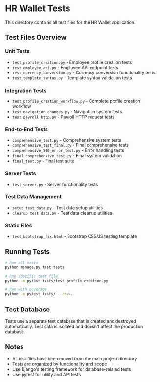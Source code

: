 # HR Wallet Tests

This directory contains all test files for the HR Wallet application.

## Test Files Overview

### Unit Tests
- `test_profile_creation.py` - Employee profile creation tests
- `test_employee_api.py` - Employee API endpoint tests
- `test_currency_conversion.py` - Currency conversion functionality tests
- `test_template_syntax.py` - Template syntax validation tests

### Integration Tests
- `test_profile_creation_workflow.py` - Complete profile creation workflow
- `test_navigation_changes.py` - Navigation system tests
- `test_payroll_http.py` - Payroll HTTP request tests

### End-to-End Tests
- `comprehensive_test.py` - Comprehensive system tests
- `comprehensive_test_final.py` - Final comprehensive tests
- `comprehensive_500_error_test.py` - Error handling tests
- `final_comprehensive_test.py` - Final system validation
- `final_test.py` - Final test suite

### Server Tests
- `test_server.py` - Server functionality tests

### Test Data Management
- `setup_test_data.py` - Test data setup utilities
- `cleanup_test_data.py` - Test data cleanup utilities

### Static Files
- `test_bootstrap_fix.html` - Bootstrap CSS/JS testing template

## Running Tests

```bash
# Run all tests
python manage.py test tests

# Run specific test file
python -m pytest tests/test_profile_creation.py

# Run with coverage
python -m pytest tests/ --cov=.
```

## Test Database

Tests use a separate test database that is created and destroyed automatically.
Test data is isolated and doesn't affect the production database.

## Notes

- All test files have been moved from the main project directory
- Tests are organized by functionality and scope
- Use Django's testing framework for database-related tests
- Use pytest for utility and API tests